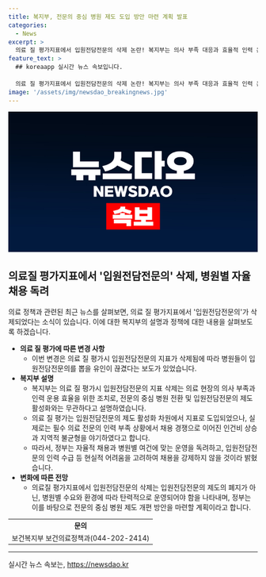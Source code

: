 ```yaml
---
title: 복지부, 전문의 중심 병원 제도 도입 방안 마련 계획 발표
categories:
  - News
excerpt: >
  의료 질 평가지표에서 입원전담전문의 삭제 논란! 복지부는 의사 부족 대응과 효율적 인력 운용을 위해 이를 추진했다고 설명. 하지만 이로 인해 입원전담전문의 인력 부족 문제가 더 심화되고, 지역 간 인력 쏠림 현상 발생. 정부는 강제적 채용보다 자율적 채용과 병원별 운영을 독려하며, 입원전담전문의 제도 폐지가 아니라 유연한 운영을 통해 양질의 서비스 제공을 목표로 함. 추가로 전문의 중심 병원 제도를 도입할 계획. (150자)
feature_text: >
  ## koreaapp 실시간 뉴스 속보입니다.

  의료 질 평가지표에서 입원전담전문의 삭제 논란! 복지부는 의사 부족 대응과 효율적 인력 운용을 위해 이를 추진했다고 설명. 하지만 이로 인해 입원전담전문의 인력 부족 문제가 더 심화되고, 지역 간 인력 쏠림 현상 발생. 정부는 강제적 채용보다 자율적 채용과 병원별 운영을 독려하며, 입원전담전문의 제도 폐지가 아니라 유연한 운영을 통해 양질의 서비스 제공을 목표로 함. 추가로 전문의 중심 병원 제도를 도입할 계획. (150자)
image: '/assets/img/newsdao_breakingnews.jpg'
---
```


<p><img src="/assets/img/newsdao_breakingnews.jpg" alt="koreaapp 속보" /></p>

<h2 data-ke-size="size26">의료질 평가지표에서 '입원전담전문의' 삭제, 병원별 자율 채용 독려</h2>

<p data-ke-size="size16">의료 정책과 관련된 최근 뉴스를 살펴보면, 의료 질 평가지표에서 '입원전담전문의'가 삭제되었다는 소식이 있습니다. 이에 대한 복지부의 설명과 정책에 대한 내용을 살펴보도록 하겠습니다.</p>

<ul>
  <li><b>의료 질 평가에 따른 변경 사항</b>
    <ul>
      <li>이번 변경은 의료 질 평가시 입원전담전문의 지표가 삭제됨에 따라 병원들이 입원전담전문의를 뽑을 유인이 끊겼다는 보도가 있었습니다.</li>
    </ul>
  </li>
  <li><b>복지부 설명</b>
    <ul>
      <li>복지부는 의료 질 평가시 입원전담전문의 지표 삭제는 의료 현장의 의사 부족과 인력 운용 효율을 위한 조치로, 전문의 중심 병원 전환 및 입원전담전문의 제도 활성화와는 무관하다고 설명하였습니다.</li>
      <li>의료 질 평가는 입원전담전문의 제도 활성화 차원에서 지표로 도입되었으나, 실제로는 필수 의료 전문의 인력 부족 상황에서 채용 경쟁으로 이어진 인건비 상승과 지역적 불균형을 야기하였다고 합니다.</li>
      <li>따라서, 정부는 자율적 채용과 병원별 여건에 맞는 운영을 독려하고, 입원전담전문의 인력 수급 등 현실적 어려움을 고려하여 채용을 강제하지 않을 것이라 밝혔습니다.</li>
    </ul>
  </li>
  <li><b>변화에 따른 전망</b>
    <ul>
      <li>의료질 평가지표에서 입원전담전문의 삭제는 입원전담전문의 제도의 폐지가 아닌, 병원별 수요와 환경에 따라 탄력적으로 운영되어야 함을 나타내며, 정부는 이를 바탕으로 전문의 중심 병원 제도 개편 방안을 마련할 계획이라고 합니다.</li>
    </ul>
  </li>
</ul>

<table>
  <tbody>
    <tr>
      <td style="text-align: center; height: 17px;"><b>문의</b></td>
    </tr>
    <tr>
      <td style="text-align: center; height: 17px;">보건복지부 보건의료정책과(044-202-2414)</td>
    </tr>
  </tbody>
</table>

<hr>
실시간 뉴스 속보는, <a href="https://newsdao.kr" rel="dofollow">https://newsdao.kr</a>


